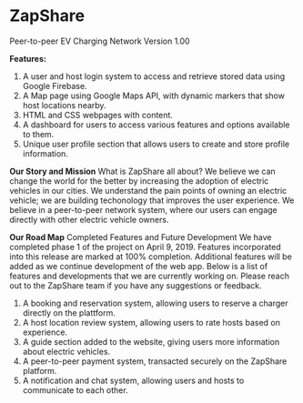 # ZapShare
Peer-to-peer EV Charging Network
Version 1.00

<b>Features:</b>
<ol>
  <li>A user and host login system to access and retrieve stored data using Google Firebase.</li>
  <li>A Map page using Google Maps API, with dynamic markers that show host locations nearby.</li>
  <li>HTML and CSS webpages with content.</li>
  <li>A dashboard for users to access various features and options available to them.</li>
  <li>Unique user profile section that allows users to create and store profile information.</li>
</ol>

<b>Our Story and Mission</b>
What is ZapShare all about?
We believe we can change the world for the better by increasing the adoption of electric vehicles in our cities.
We understand the pain points of owning an electric vehicle; we are building techonology that improves the user experience.
We believe in a peer-to-peer network system, where our users can engage directly with other electric vehicle owners.

<b>Our Road Map</b>
Completed Features and Future Development
We have completed phase 1 of the project on April 9, 2019. Features incorporated into this release are marked at 100% completion. Additional features will be added as we continue development of the web app. Below is a list of features and developments that we are currently working on. Please reach out to the ZapShare team if you have any suggestions or feedback.
<ol>
  <li>A booking and reservation system, allowing users to reserve a charger directly on the plattform.</li>
  <li>A host location review system, allowing users to rate hosts based on experience.</li>
  <li>A guide section added to the website, giving users more information about electric vehicles.</li>
  <li>A peer-to-peer payment system, transacted securely on the ZapShare platform.</li>
  <li>A notification and chat system, allowing users and hosts to communicate to each other.</li>
</ol>
